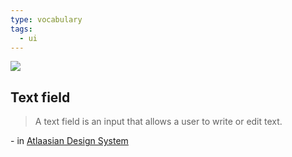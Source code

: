 ```yaml
---
type: vocabulary
tags:
  - ui
---
```

![](https://atlassian.design/static/cdfcc96dd48207dd88e4a8a07851f09d/textfield.svg)

## Text field
> A text field is an input that allows a user to write or edit text.

\- in [Atlaasian Design System](https://atlassian.design/components)
